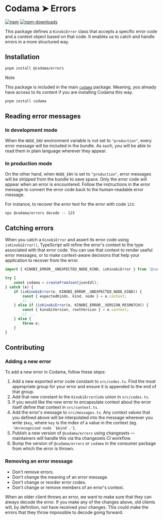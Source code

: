 # Codama ➤ Errors

[![npm][npm-image]][npm-url]
[![npm-downloads][npm-downloads-image]][npm-url]

[npm-downloads-image]: https://img.shields.io/npm/dm/@codama/errors.svg?style=flat
[npm-image]: https://img.shields.io/npm/v/@codama/errors.svg?style=flat&label=%40kinobi-so%2Ferrors
[npm-url]: https://www.npmjs.com/package/@codama/errors

This package defines a `KinobiError` class that accepts a specific error code and a context object based on that code. It enables us to catch and handle errors in a more structured way.

## Installation

```sh
pnpm install @codama/errors
```

> [!NOTE]
> This package is included in the main [`codama`](../library) package. Meaning, you already have access to its content if you are installing Codama this way.
>
> ```sh
> pnpm install codama
> ```

## Reading error messages

### In development mode

When the `NODE_ENV` environment variable is not set to `"production"`, every error message will be included in the bundle. As such, you will be able to read them in plain language wherever they appear.

### In production mode

On the other hand, when `NODE_ENV` is set to `"production"`, error messages will be stripped from the bundle to save space. Only the error code will appear when an error is encountered. Follow the instructions in the error message to convert the error code back to the human-readable error message.

For instance, to recover the error text for the error with code `123`:

```shell
npx @codama/errors decode -- 123
```

## Catching errors

When you catch a `KinobiError` and assert its error code using `isKinobiError()`, TypeScript will refine the error's context to the type associated with that error code. You can use that context to render useful error messages, or to make context-aware decisions that help your application to recover from the error.

```ts
import { KINOBI_ERROR__UNEXPECTED_NODE_KIND, isKinobiError } from '@codama/errors';

try {
    const codama = createFromJson(jsonIdl);
} catch (e) {
    if (isKinobiError(e, KINOBI_ERROR__UNEXPECTED_NODE_KIND)) {
        const { expectedKinds, kind, node } = e.context;
        // ...
    } else if (isKinobiError(e, KINOBI_ERROR__VERSION_MISMATCH)) {
        const { kinobiVersion, rootVersion } = e.context;
        // ...
    } else {
        throw e;
    }
}
```

## Contributing

### Adding a new error

To add a new error in Codama, follow these steps:

1. Add a new exported error code constant to `src/codes.ts`. Find the most appropriate group for your error and ensure it is appended to the end of that group.
2. Add that new constant to the `KinobiErrorCode` union in `src/codes.ts`.
3. If you would like the new error to encapsulate context about the error itself define that context in `src/context.ts`.
4. Add the error's message to `src/messages.ts`. Any context values that you defined above will be interpolated into the message wherever you write `$key`, where `key` is the index of a value in the context (eg. ``'Unrecognized node `$kind`.'``).
5. Publish a new version of `@codama/errors` using changesets — maintainers will handle this via tha changesets CI workflow.
6. Bump the version of `@codama/errors` or `codama` in the consumer package from which the error is thrown.

### Removing an error message

-   Don't remove errors.
-   Don't change the meaning of an error message.
-   Don't change or reorder error codes.
-   Don't change or remove members of an error's context.

When an older client throws an error, we want to make sure that they can always decode the error. If you make any of the changes above, old clients will, by definition, not have received your changes. This could make the errors that they throw impossible to decode going forward.
